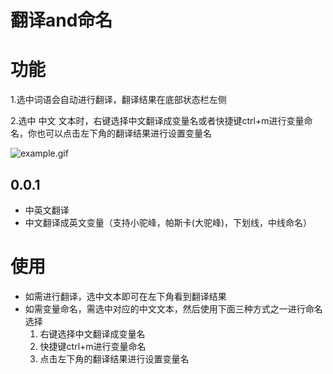 # 翻译and命名

# 功能

1.选中词语会自动进行翻译，翻译结果在底部状态栏左侧

2.选中 中文 文本时，右键选择中文翻译成变量名或者快捷键ctrl+m进行变量命名，你也可以点击左下角的翻译结果进行设置变量名

![example.gif](https://i.loli.net/2021/01/02/wxCrRW5cfZeLiIK.gif)

## 0.0.1

- 中英文翻译
- 中文翻译成英文变量（支持小驼峰，帕斯卡(大驼峰)，下划线，中线命名）

# 使用

- 如需进行翻译，选中文本即可在左下角看到翻译结果
- 如需变量命名，需选中对应的中文文本，然后使用下面三种方式之一进行命名选择
  	1.	右键选择中文翻译成变量名
   	2.	快捷键ctrl+m进行变量命名
   	3.	点击左下角的翻译结果进行设置变量名

